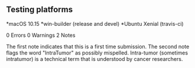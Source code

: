 ## Testing platforms 
*macOS 10.15
*win-builder (release and devel)
*Ubuntu Xenial (travis-ci) 

0 Errors 0 Warnings 2 Notes

The first note indicates that this is a first time submission. The second note flags the word "IntraTumor" as 
possibly mispelled. Intra-tumor (sometimes intratumor) is a technical term that is understood by cancer researchers. 
